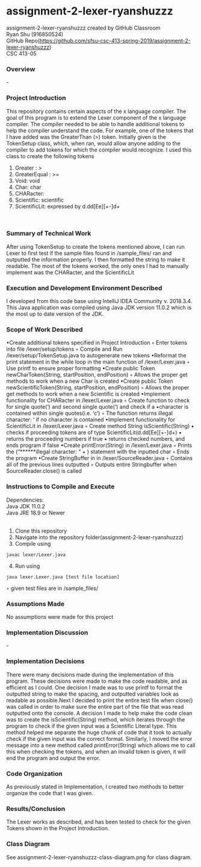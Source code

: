 # assignment-2-lexer-ryanshuzzz
assignment-2-lexer-ryanshuzzz created by GitHub Classroom<br />
Ryan Shu (916850524)<br />
GitHub Repo(https://github.com/sfsu-csc-413-spring-2019/assignment-2-lexer-ryanshuzzz)<br />
CSC 413-05<br />
### Overview
-<br />
### Project Introduction
This repository contains certain aspects of the x language compiler. The goal of this program is to
extend the Lexer component of the x language compiler. The compiler needed to be able to handle
additional tokens to help the compiler understand the code. For example, one of the tokens that I have
added was the GreaterThan (>) token. Initially given is the TokenSetup class, which, when ran, would
allow anyone adding to the compiler to add tokens for which the compiler would recognize. I used this
class to create the following tokens<br />
1. Greater : ><br />
2. GreaterEqual : >=<br />
3. Void: void<br />
4. Char: char<br />
5. CHARacter: <char><br />
6. Scientific: scientific<br />
7. ScientificLit: <scientific> expressed by d.dd[Ee][+-]d+<br />
<br />

### Summary of Technical Work
After using TokenSetup to create the tokens mentioned above, I can run Lexer to first test if the sample
files found in /sample_files/ ran and outputted the information properly. I then formatted the string to
make it readable. The most of the tokens worked, the only ones I had to manually implement was the
CHARacter, and the ScientificLit<br />

### Execution and Development Environment Described
I developed from this code base using IntelliJ IDEA Community v. 2018.3.4. This Java application was
compiled using Java JDK version 11.0.2 which is the most up to date version of the JDK.

### Scope of Work Described

•Create additional tokens specified in Project Introduction
  ◦ Enter tokens into file /lexer/setup/tokens
  ◦ Compile and Run /lexer/setup/TokenSetup.java to autogenerate new tokens
•Reformat the print statement in the while loop in the main function of /lexer/Lexer.java
  ◦ Use printf to ensure proper formatting
•Create public Token newCharToken(String, startPosition, endPosition)
  ◦ Allows the proper get methods to work when a new Char is created
•Create public Token newScientificToken(String, startPosition, endPosition)
  ◦ Allows the proper get methods to work when a new Scientific is created
•Implement functionality for CHARacter in /lexer/Lexer.java
  ◦ Create function to check for single quote(‘) and second single quote(‘) and check if a
•character is contained within single quotes(i.e. ‘c’)
  ◦ The function returns illegal character: ‘ if no character is contained
•Implement functionality for ScientificLit in /lexer/Lexer.java
  ◦ Create method String isScientific(String)
    ▪ checks if proceeding tokens are of type ScientificLit(d.dd[Ee][+-]d+)
    ▪ returns the proceeding numbers if true
    ▪ returns checked numbers, and ends program if false
•Create printError(String) in /lexer/Lexer.java
  ◦ Prints the (“******illegal character: “ + <given character>) statement with the inputted char
  ◦ Ends the program
•Create StringBuffer in in /lexer/SourceReader.java
  ◦ Contains all of the previous lines outputted
  ◦ Outputs entire Stringbuffer when SourceReader.close() is called

### Instructions to Compile and Execute
Dependencies:<br />
Java JDK 11.0.2<br />
Java JRE 18.9 or Newer<br />
<br />
1. Clone this repository<br />
2. Navigate into the repository folder(assignment-2-lexer-ryanshuzzz)<br />
3. Compile using <br />
```
javac lexer/Lexer.java
```
4. Run using <br />
```
java lexer.Lexer.java [test file location]
```
◦ given test files are in /sample_files/

### Assumptions Made
No assumptions were made for this project

### Implementation Discussion
-<br />
### Implementation Decisions
There were many decisions made during the implementation of this program. These decisions were
made to make the code readable, and as efficient as I could. One decision I made was to use printf to
format the outputted string to make the spacing, and outputted variables look as readable as possible.Next I decided to print the entire test file when close() was called in order to make sure the entire part
of the file that was read outputted onto the console.
A decision I made to help make the code clean was to create the isScientific(String) method, which
iterates through the program to check if the given input was a Scientific Literal type. This method
helped me separate the huge chunk of code that it took to actually check if the given input was the
correct format. Similarly, I moved the error message into a new method called printError(String) which
allows me to call this when checking the tokens, and when an invalid token is given, it will end the
program and output the error.
### Code Organization
As previously stated in Implementation, I created two methods to better organize the code that I was
given.
### Results/Conclusion
The Lexer works as described, and has been tested to check for the given Tokens shown in the Project
Introduction.

### Class Diagram
See assignment-2-lexer-ryanshuzzz-class-diagram.png for class diagram.
